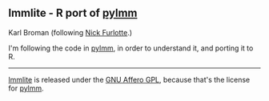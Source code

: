 ## lmmlite - R port of [pylmm](https://github.com/nickFurlotte/pylmm)

Karl Broman (following [Nick Furlotte](http://whatmind.com).)

I'm following the code in [pylmm](https://github.com/nickFurlotte/pylmm),
in order to understand it, and porting it to R.

---

[lmmlite](https://github.com/kbroman/lmmlite) is released under the
[GNU Affero GPL](https://www.gnu.org/licenses/why-affero-gpl.html),
because that's the license for
[pylmm](https://github.com/nickFurlotte/pylmm).
